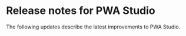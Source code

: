 # Release notes for PWA Studio

The following updates describe the latest improvements to PWA Studio.